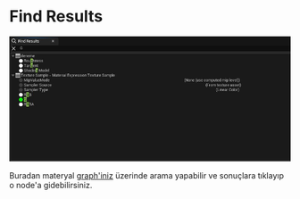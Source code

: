 # Find Results

<img src="../../../Dosyalar/Material_Editor_Find_Results.jpg">

Buradan materyal [graph'iniz](../Graph) üzerinde arama yapabilir ve sonuçlara tıklayıp o node'a gidebilirsiniz.
